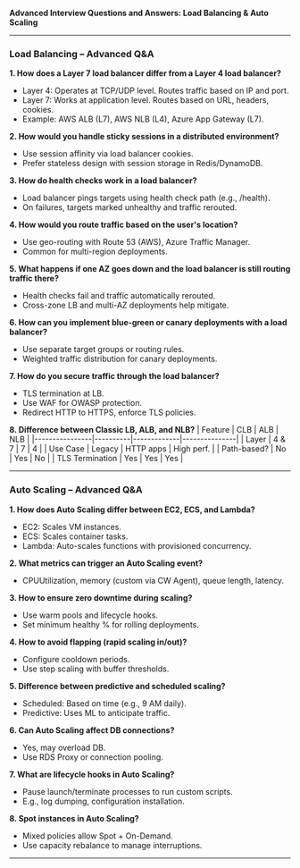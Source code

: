 **Advanced Interview Questions and Answers: Load Balancing & Auto Scaling**

---

###  Load Balancing – Advanced Q&A

**1. How does a Layer 7 load balancer differ from a Layer 4 load balancer?**
- Layer 4: Operates at TCP/UDP level. Routes traffic based on IP and port.
- Layer 7: Works at application level. Routes based on URL, headers, cookies.
- Example: AWS ALB (L7), AWS NLB (L4), Azure App Gateway (L7).

**2. How would you handle sticky sessions in a distributed environment?**
- Use session affinity via load balancer cookies.
- Prefer stateless design with session storage in Redis/DynamoDB.

**3. How do health checks work in a load balancer?**
- Load balancer pings targets using health check path (e.g., /health).
- On failures, targets marked unhealthy and traffic rerouted.

**4. How would you route traffic based on the user's location?**
- Use geo-routing with Route 53 (AWS), Azure Traffic Manager.
- Common for multi-region deployments.

**5. What happens if one AZ goes down and the load balancer is still routing traffic there?**
- Health checks fail and traffic automatically rerouted.
- Cross-zone LB and multi-AZ deployments help mitigate.

**6. How can you implement blue-green or canary deployments with a load balancer?**
- Use separate target groups or routing rules.
- Weighted traffic distribution for canary deployments.

**7. How do you secure traffic through the load balancer?**
- TLS termination at LB.
- Use WAF for OWASP protection.
- Redirect HTTP to HTTPS, enforce TLS policies.

**8. Difference between Classic LB, ALB, and NLB?**
| Feature         | CLB      | ALB         | NLB           |
|----------------|----------|-------------|---------------|
| Layer           | 4 & 7    | 7           | 4             |
| Use Case        | Legacy   | HTTP apps   | High perf.    |
| Path-based?     | No       | Yes         | No            |
| TLS Termination | Yes      | Yes         | Yes           |

---

###  Auto Scaling – Advanced Q&A

**1. How does Auto Scaling differ between EC2, ECS, and Lambda?**
- EC2: Scales VM instances.
- ECS: Scales container tasks.
- Lambda: Auto-scales functions with provisioned concurrency.

**2. What metrics can trigger an Auto Scaling event?**
- CPUUtilization, memory (custom via CW Agent), queue length, latency.

**3. How to ensure zero downtime during scaling?**
- Use warm pools and lifecycle hooks.
- Set minimum healthy % for rolling deployments.

**4. How to avoid flapping (rapid scaling in/out)?**
- Configure cooldown periods.
- Use step scaling with buffer thresholds.

**5. Difference between predictive and scheduled scaling?**
- Scheduled: Based on time (e.g., 9 AM daily).
- Predictive: Uses ML to anticipate traffic.

**6. Can Auto Scaling affect DB connections?**
- Yes, may overload DB.
- Use RDS Proxy or connection pooling.

**7. What are lifecycle hooks in Auto Scaling?**
- Pause launch/terminate processes to run custom scripts.
- E.g., log dumping, configuration installation.

**8. Spot instances in Auto Scaling?**
- Mixed policies allow Spot + On-Demand.
- Use capacity rebalance to manage interruptions.

---


